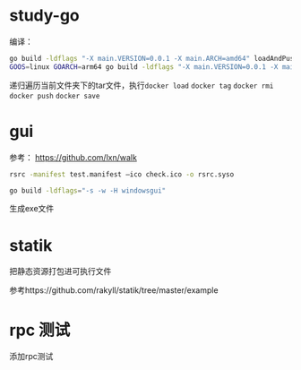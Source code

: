 # study-go
编译：
```bash
go build -ldflags "-X main.VERSION=0.0.1 -X main.ARCH=amd64" loadAndPushImage.go
GOOS=linux GOARCH=arm64 go build -ldflags "-X main.VERSION=0.0.1 -X main.ARCH=arm64" loadAndPushImage.go
```

递归遍历当前文件夹下的tar文件，执行`docker load` `docker tag` `docker rmi` `docker push` `docker save`

# gui

参考： https://github.com/lxn/walk

```bash
rsrc -manifest test.manifest –ico check.ico -o rsrc.syso

go build -ldflags="-s -w -H windowsgui"
```
生成exe文件

# statik

把静态资源打包进可执行文件

参考https://github.com/rakyll/statik/tree/master/example

# rpc 测试

添加rpc测试